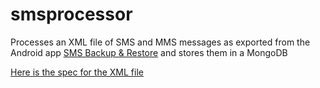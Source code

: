 # smsprocessor

Processes an XML file of SMS and MMS messages as exported from the Android app [SMS Backup & Restore](https://play.google.com/store/apps/details?id=com.riteshsahu.SMSBackupRestore&hl=en_US) and stores them in a MongoDB

[Here is the spec for the XML file](https://synctech.com.au/sms-backup-restore/fields-in-xml-backup-files/)